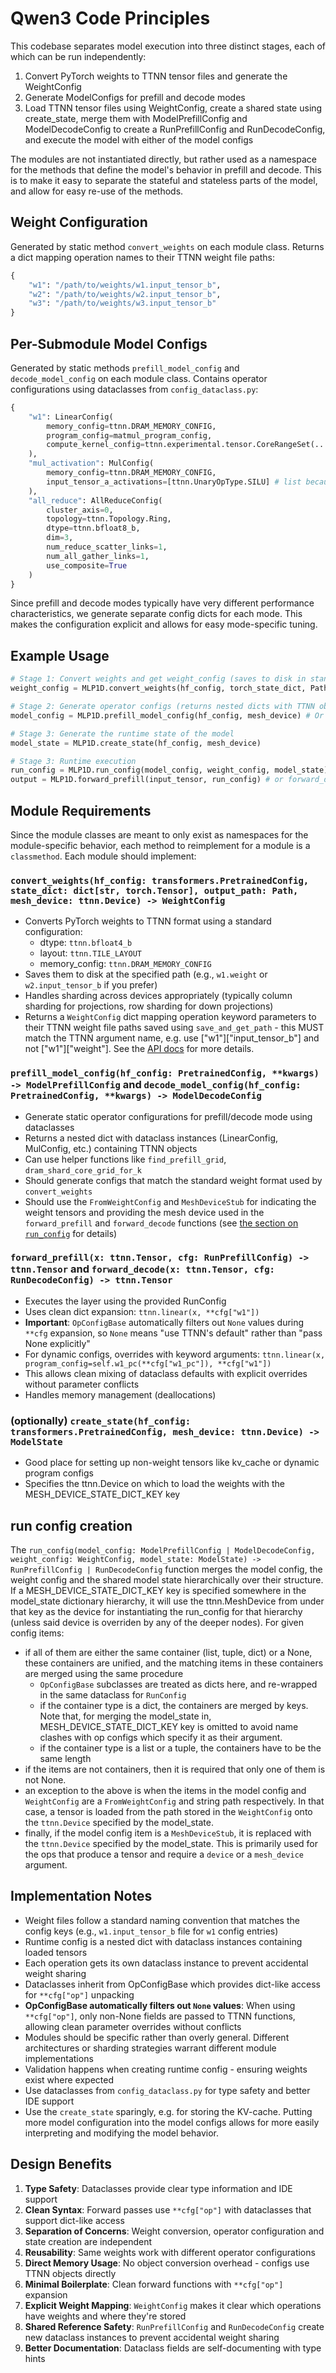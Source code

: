 # Qwen3 Code Principles

This codebase separates model execution into three distinct stages, each of which can be run independently:
1. Convert PyTorch weights to TTNN tensor files and generate the WeightConfig
2. Generate ModelConfigs for prefill and decode modes
3. Load TTNN tensor files using WeightConfig, create a shared state using create_state, merge them with ModelPrefillConfig and ModelDecodeConfig to create a RunPrefillConfig and RunDecodeConfig, and execute the model with either of the model configs

The modules are not instantiated directly, but rather used as a namespace for the methods that define the model's behavior in prefill and decode. This is to make it easy to separate the stateful and stateless parts of the model, and allow for easy re-use of the methods.

## Weight Configuration

Generated by static method `convert_weights` on each module class. Returns a dict mapping operation names to their TTNN weight file paths:
```python
{
    "w1": "/path/to/weights/w1.input_tensor_b",
    "w2": "/path/to/weights/w2.input_tensor_b",
    "w3": "/path/to/weights/w3.input_tensor_b"
}
```

## Per-Submodule Model Configs
Generated by static methods `prefill_model_config` and `decode_model_config` on each module class. Contains operator configurations using dataclasses from `config_dataclass.py`:
```python
{
    "w1": LinearConfig(
        memory_config=ttnn.DRAM_MEMORY_CONFIG,
        program_config=matmul_program_config,
        compute_kernel_config=ttnn.experimental.tensor.CoreRangeSet(...)
    ),
    "mul_activation": MulConfig(
        memory_config=ttnn.DRAM_MEMORY_CONFIG,
        input_tensor_a_activations=[ttnn.UnaryOpType.SILU] # list because ttnn.mul expects a list
    ),
    "all_reduce": AllReduceConfig(
        cluster_axis=0,
        topology=ttnn.Topology.Ring,
        dtype=ttnn.bfloat8_b,
        dim=3,
        num_reduce_scatter_links=1,
        num_all_gather_links=1,
        use_composite=True
    )
}
```

Since prefill and decode modes typically have very different performance characteristics, we generate separate config dicts for each mode. This makes the configuration explicit and allows for easy mode-specific tuning.

## Example Usage

```python
# Stage 1: Convert weights and get weight_config (saves to disk in standard format)
weight_config = MLP1D.convert_weights(hf_config, torch_state_dict, Path("weights/mlp"), mesh_device)

# Stage 2: Generate operator configs (returns nested dicts with TTNN objects)
model_config = MLP1D.prefill_model_config(hf_config, mesh_device) # Or decode_model_config(hf_config, mesh_device) for decode

# Stage 3: Generate the runtime state of the model
model_state = MLP1D.create_state(hf_config, mesh_device)

# Stage 3: Runtime execution
run_config = MLP1D.run_config(model_config, weight_config, model_state)
output = MLP1D.forward_prefill(input_tensor, run_config) # or forward_decode(input_tensor, run_config)
```

## Module Requirements
Since the module classes are meant to only exist as namespaces for the module-specific behavior, each method to reimplement for a module is a `classmethod`. Each module should implement:

### `convert_weights(hf_config: transformers.PretrainedConfig, state_dict: dict[str, torch.Tensor], output_path: Path, mesh_device: ttnn.Device) -> WeightConfig`
- Converts PyTorch weights to TTNN format using a standard configuration:
  - dtype: `ttnn.bfloat4_b`
  - layout: `ttnn.TILE_LAYOUT`
  - memory_config: `ttnn.DRAM_MEMORY_CONFIG`
- Saves them to disk at the specified path (e.g., `w1.weight` or `w2.input_tensor_b` if you prefer)
- Handles sharding across devices appropriately (typically column sharding for projections, row sharding for down projections)
- Returns a `WeightConfig` dict mapping operation keyword parameters to their TTNN weight file paths saved using `save_and_get_path` - this MUST match the TTNN argument name, e.g. use ["w1"]["input_tensor_b"] and not ["w1"]["weight"]. See the [API docs](https://docs.tenstorrent.com/tt-metal/latest/ttnn/ttnn/api/ttnn.linear.html#ttnn-linear) for more details.

### `prefill_model_config(hf_config: PretrainedConfig, **kwargs) -> ModelPrefillConfig` and `decode_model_config(hf_config: PretrainedConfig, **kwargs) -> ModelDecodeConfig`
- Generate static operator configurations for prefill/decode mode using dataclasses
- Returns a nested dict with dataclass instances (LinearConfig, MulConfig, etc.) containing TTNN objects
- Can use helper functions like `find_prefill_grid`, `dram_shard_core_grid_for_k`
- Should generate configs that match the standard weight format used by `convert_weights`
- Should use the `FromWeightConfig` and `MeshDeviceStub` for indicating the weight tensors and providing the mesh device used in the `forward_prefill` and `forward_decode` functions (see [the section on `run_config`](#runconfig-creation) for details)

### `forward_prefill(x: ttnn.Tensor, cfg: RunPrefillConfig) -> ttnn.Tensor` and `forward_decode(x: ttnn.Tensor, cfg: RunDecodeConfig) -> ttnn.Tensor`
- Executes the layer using the provided RunConfig
- Uses clean dict expansion: `ttnn.linear(x, **cfg["w1"])`
- **Important**: `OpConfigBase` automatically filters out `None` values during `**cfg` expansion, so `None` means "use TTNN's default" rather than "pass None explicitly"
- For dynamic configs, overrides with keyword arguments: `ttnn.linear(x, program_config=self.w1_pc(**cfg["w1_pc"]), **cfg["w1"])`
- This allows clean mixing of dataclass defaults with explicit overrides without parameter conflicts
- Handles memory management (deallocations)

### (optionally) `create_state(hf_config: transformers.PretrainedConfig, mesh_device: ttnn.Device) -> ModelState`
- Good place for setting up non-weight tensors like kv_cache or dynamic program configs
- Specifies the ttnn.Device on which to load the weights with the MESH_DEVICE_STATE_DICT_KEY key

## run config creation
The `run_config(model_config: ModelPrefillConfig | ModelDecodeConfig, weight_config: WeightConfig, model_state: ModelState) -> RunPrefillConfig | RunDecodeConfig` function merges the model config, the weight config and the shared model state hierarchically over their structure. If a MESH_DEVICE_STATE_DICT_KEY key is specified somewhere in the model_state dictionary hierarchy, it will use the ttnn.MeshDevice from under that key as the device for instantiating the run_config for that hierarchy (unless said device is overriden by any of the deeper nodes). For given config items:
- if all of them are either the same container (list, tuple, dict) or a None, these containers are unified, and the matching items in these containers are merged using the same procedure
  - `OpConfigBase` subclasses are treated as dicts here, and re-wrapped in the same dataclass for `RunConfig`
  - if the container type is a dict, the containers are merged by keys. Note that, for merging the model_state in, MESH_DEVICE_STATE_DICT_KEY key is omitted to avoid name clashes with op configs which specify it as their argument.
  - if the container type is a list or a tuple, the containers have to be the same length
- if the items are not containers, then it is required that only one of them is not None.
- an exception to the above is when the items in the model config and `WeightConfig` are a `FromWeightConfig` and string path respectively. In that case, a tensor is loaded from the path stored in the `WeightConfig` onto the `ttnn.Device` specified by the model_state.
- finally, if the model config item is a `MeshDeviceStub`, it is replaced with the `ttnn.Device` specified by the model_state. This is primarily used for the ops that produce a tensor and require a `device` or a `mesh_device` argument.

## Implementation Notes
- Weight files follow a standard naming convention that matches the config keys (e.g., `w1.input_tensor_b` file for `w1` config entries)
- Runtime config is a nested dict with dataclass instances containing loaded tensors
- Each operation gets its own dataclass instance to prevent accidental weight sharing
- Dataclasses inherit from OpConfigBase which provides dict-like access for `**cfg["op"]` unpacking
- **OpConfigBase automatically filters out `None` values**: When using `**cfg["op"]`, only non-None fields are passed to TTNN functions, allowing clean parameter overrides without conflicts
- Modules should be specific rather than overly general. Different architectures or sharding strategies warrant different module implementations
- Validation happens when creating runtime config - ensuring weights exist where expected
- Use dataclasses from `config_dataclass.py` for type safety and better IDE support
- Use the `create_state` sparingly, e.g. for storing the KV-cache. Putting more model configuration into the model configs allows for more easily interpreting and modifying the model behavior.

## Design Benefits

1. **Type Safety**: Dataclasses provide clear type information and IDE support
2. **Clean Syntax**: Forward passes use `**cfg["op"]` with dataclasses that support dict-like access
3. **Separation of Concerns**: Weight conversion, operator configuration and state creation are independent
4. **Reusability**: Same weights work with different operator configurations
5. **Direct Memory Usage**: No object conversion overhead - configs use TTNN objects directly
6. **Minimal Boilerplate**: Clean forward functions with `**cfg["op"]` expansion
7. **Explicit Weight Mapping**: `WeightConfig` makes it clear which operations have weights and where they're stored
8. **Shared Reference Safety**: `RunPrefillConfig` and `RunDecodeConfig` create new dataclass instances to prevent accidental weight sharing
9. **Better Documentation**: Dataclass fields are self-documenting with type hints
